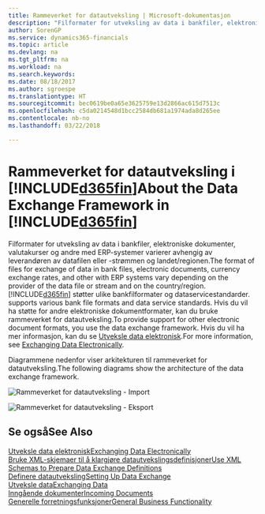 ```yaml
---
title: Rammeverket for datautveksling | Microsoft-dokumentasjon
description: "Filformater for utveksling av data i bankfiler, elektroniske dokumenter, valutakurser og andre med ERP-systemer varierer avhengig av leverandøren av datafilen eller -strømmen og landet/regionen."
author: SorenGP
ms.service: dynamics365-financials
ms.topic: article
ms.devlang: na
ms.tgt_pltfrm: na
ms.workload: na
ms.search.keywords: 
ms.date: 08/18/2017
ms.author: sgroespe
ms.translationtype: HT
ms.sourcegitcommit: bec0619be0a65e3625759e13d2866ac615d7513c
ms.openlocfilehash: c5da0214548d1bcc2584db681a1974ada8d265ee
ms.contentlocale: nb-no
ms.lasthandoff: 03/22/2018

---
```

# <a name="about-the-data-exchange-framework-in-included365finincludesd365finmdmd"></a><span data-ttu-id="d33d2-103">Rammeverket for datautveksling i [!INCLUDE[d365fin](includes/d365fin_md.md)]</span><span class="sxs-lookup"><span data-stu-id="d33d2-103">About the Data Exchange Framework in [!INCLUDE[d365fin](includes/d365fin_md.md)]</span></span>
<span data-ttu-id="d33d2-104">Filformater for utveksling av data i bankfiler, elektroniske dokumenter, valutakurser og andre med ERP-systemer varierer avhengig av leverandøren av datafilen eller -strømmen og landet/regionen.</span><span class="sxs-lookup"><span data-stu-id="d33d2-104">The format of files for exchange of data in bank files, electronic documents, currency exchange rates, and other with ERP systems vary depending on the provider of the data file or stream and on the country/region.</span></span> [!INCLUDE[d365fin](includes/d365fin_md.md)]<span data-ttu-id="d33d2-105"> støtter ulike bankfilformater og dataservicestandarder.</span><span class="sxs-lookup"><span data-stu-id="d33d2-105"> supports various bank file formats and data service standards.</span></span> <span data-ttu-id="d33d2-106">Hvis du vil ha støtte for andre elektroniske dokumentformater, kan du bruke rammeverket for datautveksling.</span><span class="sxs-lookup"><span data-stu-id="d33d2-106">To provide support for other electronic document formats, you use the data exchange framework.</span></span> <span data-ttu-id="d33d2-107">Hvis du vil ha mer informasjon, kan du se [Utveksle data elektronisk](across-data-exchange.md).</span><span class="sxs-lookup"><span data-stu-id="d33d2-107">For more information, see [Exchanging Data Electronically](across-data-exchange.md).</span></span>    

 <span data-ttu-id="d33d2-108">Diagrammene nedenfor viser arkitekturen til rammeverket for datautveksling.</span><span class="sxs-lookup"><span data-stu-id="d33d2-108">The following diagrams show the architecture of the data exchange framework.</span></span>  

 ![Rammeverket for datautveksling - Import](media/across-data-exchange/dataexchangeframework_import.png)  

 ![Rammeverket for datautveksling - Eksport](media/across-data-exchange/dataexchangeframework_export.png)  

## <a name="see-also"></a><span data-ttu-id="d33d2-111">Se også</span><span class="sxs-lookup"><span data-stu-id="d33d2-111">See Also</span></span>  
[<span data-ttu-id="d33d2-112">Utveksle data elektronisk</span><span class="sxs-lookup"><span data-stu-id="d33d2-112">Exchanging Data Electronically</span></span>](across-data-exchange.md)  
[<span data-ttu-id="d33d2-113">Bruke XML-skjemaer til å klargjøre datautvekslingsdefinisjoner</span><span class="sxs-lookup"><span data-stu-id="d33d2-113">Use XML Schemas to Prepare Data Exchange Definitions</span></span>](across-how-to-use-xml-schemas-to-prepare-data-exchange-definitions.md)  
[<span data-ttu-id="d33d2-114">Definere datautveksling</span><span class="sxs-lookup"><span data-stu-id="d33d2-114">Setting Up Data Exchange</span></span>](across-set-up-data-exchange.md)  
[<span data-ttu-id="d33d2-115">Utveksle data</span><span class="sxs-lookup"><span data-stu-id="d33d2-115">Exchanging Data</span></span>](across-exchange-data.md)  
[<span data-ttu-id="d33d2-116">Inngående dokumenter</span><span class="sxs-lookup"><span data-stu-id="d33d2-116">Incoming Documents</span></span>](across-income-documents.md)  
[<span data-ttu-id="d33d2-117">Generelle forretningsfunksjoner</span><span class="sxs-lookup"><span data-stu-id="d33d2-117">General Business Functionality</span></span>](ui-across-business-areas.md)  

